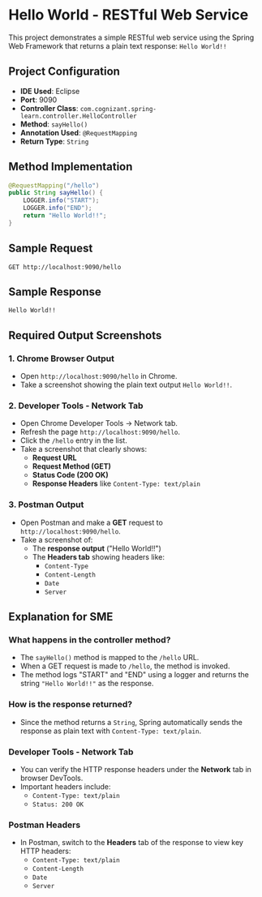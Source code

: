 # Hello World - RESTful Web Service

This project demonstrates a simple RESTful web service using the Spring Web Framework that returns a plain text response: `Hello World!!`

## Project Configuration

- **IDE Used**: Eclipse
- **Port**: 9090
- **Controller Class**: `com.cognizant.spring-learn.controller.HelloController`
- **Method**: `sayHello()`
- **Annotation Used**: `@RequestMapping`
- **Return Type**: `String`

## Method Implementation

```java
@RequestMapping("/hello")
public String sayHello() {
    LOGGER.info("START");
    LOGGER.info("END");
    return "Hello World!!";
}
```

## Sample Request

```
GET http://localhost:9090/hello
```

## Sample Response

```
Hello World!!
```

## Required Output Screenshots

### 1. Chrome Browser Output

- Open `http://localhost:9090/hello` in Chrome.
- Take a screenshot showing the plain text output `Hello World!!`.

### 2. Developer Tools - Network Tab

- Open Chrome Developer Tools → Network tab.
- Refresh the page `http://localhost:9090/hello`.
- Click the `/hello` entry in the list.
- Take a screenshot that clearly shows:
  - **Request URL**
  - **Request Method (GET)**
  - **Status Code (200 OK)**
  - **Response Headers** like `Content-Type: text/plain`

### 3. Postman Output

- Open Postman and make a **GET** request to `http://localhost:9090/hello`.
- Take a screenshot of:
  - The **response output** ("Hello World!!")
  - The **Headers tab** showing headers like:
    - `Content-Type`
    - `Content-Length`
    - `Date`
    - `Server`

## Explanation for SME

### What happens in the controller method?

- The `sayHello()` method is mapped to the `/hello` URL.
- When a GET request is made to `/hello`, the method is invoked.
- The method logs "START" and "END" using a logger and returns the string `"Hello World!!"` as the response.

### How is the response returned?

- Since the method returns a `String`, Spring automatically sends the response as plain text with `Content-Type: text/plain`.

### Developer Tools - Network Tab

- You can verify the HTTP response headers under the **Network** tab in browser DevTools.
- Important headers include:
  - `Content-Type: text/plain`
  - `Status: 200 OK`

### Postman Headers

- In Postman, switch to the **Headers** tab of the response to view key HTTP headers:
  - `Content-Type: text/plain`
  - `Content-Length`
  - `Date`
  - `Server`

